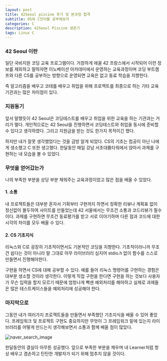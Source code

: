```yaml
---
layout: post
title: 42Seoul piscine 후기 및 본과정 합격
subtitle: OS와 C언어를 공부해보자
categories: C
description: 42Seoul Piscine 생존기
tags: Linux C
---
```


### 42 Seoul 이란

일단 국비지원 코딩 교육 프로그램이다. 거창하게 에꼴 42 프랑스에서 시작되어 이런 정보를 제외하고 말하자면 이노베이션 아카데미에서 운영하는 교육과정이며 코딩 부트캠프와 다른 CS를 공부하는 방향으로 운영되면 교육은 없고 동료 학습을 지향한다.

즉 알고리즘을 배우고 코테를 배우고 취업을 위해 프로젝트를 최종으로 하는 기타 교육기관과는 많은 차이점이 있다. 

### 지원동기

앞서 말했듯이 42 Seoul은 코딩테스트를 배우고 취업을 위한 교육을 하는 기관과는 거리가 멀다. 개인적으로는 42 Seoul을 진행하면서 코딩테스트와 취업을 동시에 준비할 수 있다고 생각하였다. 그리고 지원금을 받는 것도 한가지 목적이긴 했다.

하지만 내가 잘못 생각했었다는 것을 금방 알게 되었다. CS의 기초는 컴공이 아닌 나에게 생소했고 C 또한 생고했다. 한달동안 매일 강남 서초대륭타워에서 앉아서 과제를 구현하는 내 모습을 볼 수 있었다.

### 무엇을 얻어갔는가

나의 부족한 부분을 상당 부분 채워주는 교육과정이었고 많은 점을 배울 수 있었다.

#### 1. 소통

내 프로젝트들은 대부분 혼자서 기획부터 구현까지 하면서 정확한 리뷰나 계획표 없이 정신없이 몰두하여 사이트를 만들었는데 42 서울에서는 무조건 소통과 코드리뷰가 필수이다. 과제를 구현하면 무조건 동료평가를 받고 서로 이야기하며 다른 점과 코드에 대한 시각의 차이를 모두 배울 수 있다.

#### 2. CS 기초지식

리눅스와 C로 굉장히 기초적이면서도 기본적인 코딩을 지향한다. 기초적이라니까 무조건 쉽다는 것이 아니라 말 그대로 아무 라이브러리 심지어 stdio.h 없이 함수를 스스로 만들면서 진행해야한다.

구현을 하면서 CS에 대해 공부할 수 있다. 예를 들어 리눅스 명령어를 구현하는 경험은 대부분 생소할 것이라 생각한다. 이렇게 직접 구현을 한다면 구현을 하는 것보다 사용자가 무슨 입력을 할지 모르기 때문에 엄청나게 빡센 예외처리를 해야하고 실제로 과제들은 많은 테스트케이스들을 예외처리에 성공해야 한다.

### 마지막으로

그동안 내가 여러가지 프로젝트들을 만들면서 부족했던 기초지식을 배울 수 있어 좋았다. 프레임워크 및 프로젝트 구현도 중요하지만 무엇이 그 프레임워크 밑에 있는지 라이브러리를 어떻게 만드는지 생각해보면서 소통과 함께 배울 점이 많았다.

![naver_search_image](https://elliethe.sirv.com/Images/42seoul.PNG)

한달동안의 결실이 아무튼 성공했다. 앞으로 부족한 부분을 채우며 내 Learner처럼 항상 배우고 겸손하고 탄탄한 개발자가 되기 위해 멈추지 않을 것이다.
